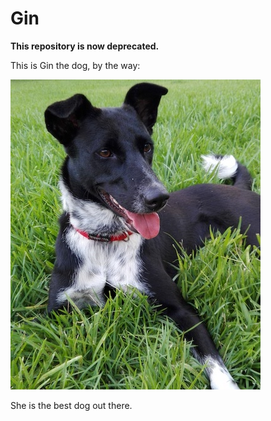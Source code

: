 # Gin

**This repository is now deprecated.**

This is Gin the dog, by the way:

![gin_dog](readme_images/gin.jpg) 

She is the best dog out there.